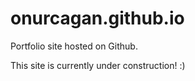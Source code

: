 # onurcagan.github.io
Portfolio site hosted on Github.

This site is currently under construction! :)
